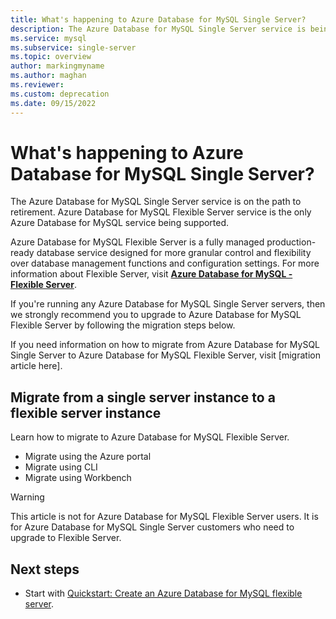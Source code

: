 ```yaml
---
title: What's happening to Azure Database for MySQL Single Server?
description: The Azure Database for MySQL Single Server service is being deprecated.
ms.service: mysql
ms.subservice: single-server
ms.topic: overview
author: markingmyname
ms.author: maghan
ms.reviewer: 
ms.custom: deprecation
ms.date: 09/15/2022
---
```


# What's happening to Azure Database for MySQL Single Server?

The Azure Database for MySQL Single Server service is on the path to retirement. Azure Database for MySQL Flexible Server service is the only Azure Database for MySQL service being supported.

Azure Database for MySQL Flexible Server is a fully managed production-ready database service designed for more granular control and flexibility over database management functions and configuration settings. For more information about Flexible Server, visit **[Azure Database for MySQL - Flexible Server](../flexible-server/overview.md)**.

If you're running any Azure Database for MySQL Single Server servers, then we strongly recommend you to upgrade to Azure Database for MySQL Flexible Server by following the migration steps below. 

If you need information on how to migrate from Azure Database for MySQL Single Server to Azure Database for MySQL Flexible Server, visit [migration article here].

## Migrate from a single server instance to a flexible server instance

Learn how to migrate to Azure Database for MySQL Flexible Server.

- Migrate using the Azure portal
- Migrate using CLI
- Migrate using Workbench

>[!Warning]
>This article is not for Azure Database for MySQL Flexible Server users. It is for Azure Database for MySQL Single Server customers who need to upgrade to Flexible Server.

## Next steps

- Start with [Quickstart: Create an Azure Database for MySQL flexible server](../flexible-server/quickstart-create-server-portal.md).
